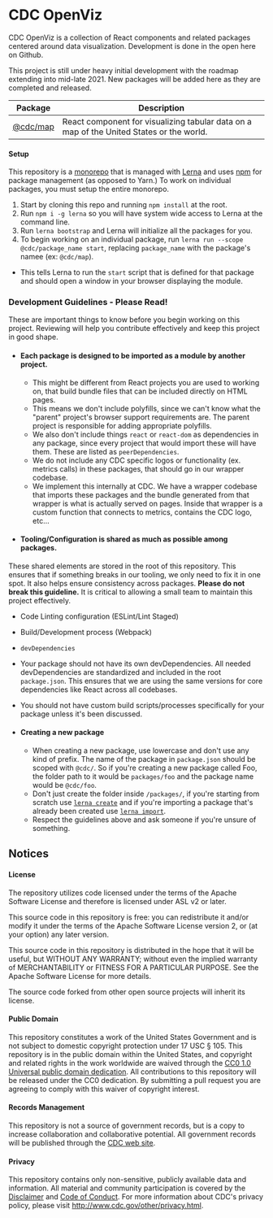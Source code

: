 # CDC OpenViz

CDC OpenViz is a collection of React components and related packages centered around data visualization. Development is done in the open here on Github.

This project is still under heavy initial development with the roadmap extending into mid-late 2021. New packages will be added here as they are completed and released.

| Package | Description |
| --- | ----------- |
| [@cdc/map](https://github.com/CDCgov/cdc-open-viz/tree/master/packages/CDC-Maps) | React component for visualizing tabular data on a map of the United States or the world. |

#### Setup

This repository is a [monorepo](https://en.wikipedia.org/wiki/Monorepo) that is managed with [Lerna](https://github.com/lerna/lerna#readme) and uses [npm](https://www.npmjs.com/) for package management (as opposed to Yarn.) To work on individual packages, you must setup the entire monorepo.

1. Start by cloning this repo and running `npm install` at the root. 
2. Run `npm i -g lerna` so you will have system wide access to Lerna at the command line.
3. Run `lerna bootstrap` and Lerna will initialize all the packages for you.
4. To begin working on an individual package, run `lerna run --scope @cdc/package_name start`, replacing `package_name` with the package's namee (ex: `@cdc/map`).
 * This tells Lerna to run the `start` script that is defined for that package and should open a window in your browser displaying the module.

### Development Guidelines - Please Read!

These are important things to know before you begin working on this project. Reviewing will help you contribute effectively and keep this project in good shape.

* #### Each package is designed to be imported as a module by another project.
  * This might be different from React projects you are used to working on, that build bundle files that can be included directly on HTML pages.
  * This means we don't include polyfills, since we can't know what the "parent" project's browser support requirements are. The parent project is responsible for adding appropriate polyfills.
  * We also don't include things `react` or `react-dom` as dependencies in any package, since every project that would import these will have them. These are listed as `peerDependencies`.
  * We do not include any CDC specific logos or functionality (ex. metrics calls) in these packages, that should go in our wrapper codebase.
  * We implement this internally at CDC. We have a wrapper codebase that imports these packages and the bundle generated from that wrapper is what is actually served on pages. Inside that wrapper is a custom function that connects to metrics, contains the CDC logo, etc...

* #### Tooling/Configuration is shared as much as possible among packages.
These shared elements are stored in the root of this repository. This ensures that if something breaks in our tooling, we only need to fix it in one spot. It also helps ensure consistency across packages. **Please do not break this guideline.** It is critical to allowing a small team to maintain this project effectively.

  * Code Linting configuration (ESLint/Lint Staged)

  * Build/Development process (Webpack)
  * `devDependencies`
   * Your package should not have its own devDependencies. All needed devDependencies are standardized and included in the root `package.json`. This ensures that we are using the same versions for core dependencies like React across all codebases.
   * You should not have custom build scripts/processes specifically for your package unless it's been discussed.


* #### Creating a new package
  * When creating a new package, use lowercase and don't use any kind of prefix. The name of the package in `package.json` should be scoped with `@cdc/`. So if you're creating a new package called Foo, the folder path to it would be `packages/foo` and the package name would be `@cdc/foo`.
  * Don't just create the folder inside `/packages/`, if you're starting from scratch use [`lerna create`](https://www.npmjs.com/package/@lerna/create) and if you're importing a package that's already been created use [`lerna import`](https://www.npmjs.com/package/@lerna/import).
  * Respect the guidelines above and ask someone if you're unsure of something.

## Notices

#### License

The repository utilizes code licensed under the terms of the Apache Software License and therefore is licensed under ASL v2 or later.

This source code in this repository is free: you can redistribute it and/or modify it under the terms of the Apache Software License version 2, or (at your option) any later version.

This source code in this repository is distributed in the hope that it will be useful, but WITHOUT ANY WARRANTY; without even the implied warranty of MERCHANTABILITY or FITNESS FOR A PARTICULAR PURPOSE. See the Apache Software License for more details.

The source code forked from other open source projects will inherit its license.

#### Public Domain

This repository constitutes a work of the United States Government and is not subject to domestic copyright protection under 17 USC § 105. This repository is in the public domain within the United States, and copyright and related rights in the work worldwide are waived through the [CC0 1.0 Universal public domain dedication](https://creativecommons.org/publicdomain/zero/1.0/). All contributions to this repository will be released under the CC0 dedication. By submitting a pull request you are agreeing to comply with this waiver of copyright interest.

#### Records Management

This repository is not a source of government records, but is a copy to increase collaboration and collaborative potential. All government records will be published through the [CDC web site](https://www.cdc.gov/).

#### Privacy

This repository contains only non-sensitive, publicly available data and information. All material and community participation is covered by the [Disclaimer](https://github.com/CDCgov/template/blob/master/DISCLAIMER.md) and [Code of Conduct](https://github.com/CDCgov/template/blob/master/code-of-conduct.md). For more information about CDC's privacy policy, please visit http://www.cdc.gov/other/privacy.html.